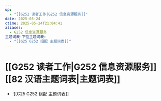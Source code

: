 ```yaml
---
up:
  - "[[G252 读者工作|G252 信息资源服务]]"
date: 2025-05-24
ctime: 2025-05-24T21:04:41
aliases:
  - G252 信息资源服务
主题词表-下位主题词表:
  - "[[G25 G252 组配 主题词表]]"
---
```


# [[G252 读者工作|G252 信息资源服务]] [[82 汉语主题词表|主题词表]]

- ![[G25 G252 组配 主题词表]]
